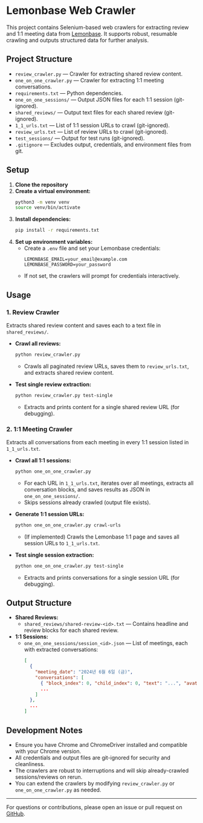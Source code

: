 # Lemonbase Web Crawler

This project contains Selenium-based web crawlers for extracting review and 1:1 meeting data from [Lemonbase](https://lemonbase.com/login). It supports robust, resumable crawling and outputs structured data for further analysis.

## Project Structure

- `review_crawler.py` — Crawler for extracting shared review content.
- `one_on_one_crawler.py` — Crawler for extracting 1:1 meeting conversations.
- `requirements.txt` — Python dependencies.
- `one_on_one_sessions/` — Output JSON files for each 1:1 session (git-ignored).
- `shared_reviews/` — Output text files for each shared review (git-ignored).
- `1_1_urls.txt` — List of 1:1 session URLs to crawl (git-ignored).
- `review_urls.txt` — List of review URLs to crawl (git-ignored).
- `test_sessions/` — Output for test runs (git-ignored).
- `.gitignore` — Excludes output, credentials, and environment files from git.

## Setup

1. **Clone the repository**
2. **Create a virtual environment:**
   ```bash
   python3 -m venv venv
   source venv/bin/activate
   ```
3. **Install dependencies:**
   ```bash
   pip install -r requirements.txt
   ```
4. **Set up environment variables:**
   - Create a `.env` file and set your Lemonbase credentials:
     ```env
     LEMONBASE_EMAIL=your_email@example.com
     LEMONBASE_PASSWORD=your_password
     ```
   - If not set, the crawlers will prompt for credentials interactively.

## Usage

### 1. Review Crawler
Extracts shared review content and saves each to a text file in `shared_reviews/`.

- **Crawl all reviews:**
  ```bash
  python review_crawler.py
  ```
  - Crawls all paginated review URLs, saves them to `review_urls.txt`, and extracts shared review content.

- **Test single review extraction:**
  ```bash
  python review_crawler.py test-single
  ```
  - Extracts and prints content for a single shared review URL (for debugging).

### 2. 1:1 Meeting Crawler
Extracts all conversations from each meeting in every 1:1 session listed in `1_1_urls.txt`.

- **Crawl all 1:1 sessions:**
  ```bash
  python one_on_one_crawler.py
  ```
  - For each URL in `1_1_urls.txt`, iterates over all meetings, extracts all conversation blocks, and saves results as JSON in `one_on_one_sessions/`.
  - Skips sessions already crawled (output file exists).

- **Generate 1:1 session URLs:**
  ```bash
  python one_on_one_crawler.py crawl-urls
  ```
  - (If implemented) Crawls the Lemonbase 1:1 page and saves all session URLs to `1_1_urls.txt`.

- **Test single session extraction:**
  ```bash
  python one_on_one_crawler.py test-single
  ```
  - Extracts and prints conversations for a single session URL (for debugging).

## Output Structure

- **Shared Reviews:**
  - `shared_reviews/shared-review-<id>.txt` — Contains headline and review blocks for each shared review.
- **1:1 Sessions:**
  - `one_on_one_sessions/session_<id>.json` — List of meetings, each with extracted conversations:
    ```json
    [
      {
        "meeting_date": "2024년 6월 6일 (금)",
        "conversations": [
          { "block_index": 0, "child_index": 0, "text": "...", "avatar_url": "..." },
          ...
        ]
      },
      ...
    ]
    ```

## Development Notes
- Ensure you have Chrome and ChromeDriver installed and compatible with your Chrome version.
- All credentials and output files are git-ignored for security and cleanliness.
- The crawlers are robust to interruptions and will skip already-crawled sessions/reviews on rerun.
- You can extend the crawlers by modifying `review_crawler.py` or `one_on_one_crawler.py` as needed.

---

For questions or contributions, please open an issue or pull request on [GitHub](https://github.com/yoonjaej/lb_crawler). 